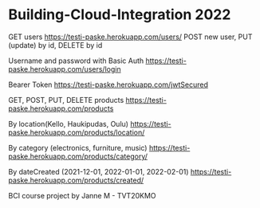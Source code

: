 # Building-Cloud-Integration 2022

GET users https://testi-paske.herokuapp.com/users/ POST new user, PUT (update) by id, DELETE by id

Username and password with Basic Auth https://testi-paske.herokuapp.com/users/login

Bearer Token https://testi-paske.herokuapp.com/jwtSecured


GET, POST, PUT, DELETE products https://testi-paske.herokuapp.com/products

By location(Kello, Haukipudas, Oulu) https://testi-paske.herokuapp.com/products/location/

By category (electronics, furniture, music) https://testi-paske.herokuapp.com/products/category/

By dateCreated (2021-12-01, 2022-01-01, 2022-02-01) https://testi-paske.herokuapp.com/products/created/


BCI course project by Janne M - TVT20KMO
